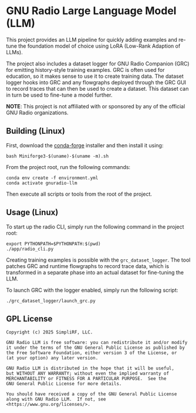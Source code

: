 # GNU Radio Large Language Model (LLM)

This project provides an LLM pipeline for quickly adding examples and re-tune
the foundation model of choice using LoRA (Low-Rank Adaption of LLMs).

The project also includes a dataset logger for GNU Radio Companion (GRC)
for emitting history-style training examples. GRC is often used for
education, so it makes sense to use it to create training data.
The dataset logger hooks into GRC and any flowgraphs deployed through the GRC
GUI to record traces that can then be used to create a dataset.
This dataset can in turn be used to fine-tune a model further.

**NOTE**: This project is not affiliated with or sponsored by any of the
official GNU Radio organizations.

## Building (Linux)

First, download the [conda-forge](https://conda-forge.org/download/)
installer and then install it using:
```
bash Miniforge3-$(uname)-$(uname -m).sh
```

From the project root, run the following commands:
```
conda env create -f environment.yml
conda activate gnuradio-llm
```

Then execute all scripts or tools from the root of the project.

## Usage (Linux)

To start up the radio CLI, simply run the following command in the project root:
```
export PYTHONPATH=$PYTHONPATH:$(pwd)
./app/radio_cli.py
```

Creating training examples is possible with the `grc_dataset_logger`. The tool
patches GRC and runtime flowgraphs to record trace data, which is transformed
in a separate phase into an actual dataset for fine-tuning the LLM.

To launch GRC with the logger enabled, simply run the following script:
```
./grc_dataset_logger/launch_grc.py
```

## GPL License
```
Copyright (c) 2025 SimpliRF, LLC.

GNU Radio LLM is free software: you can redistribute it and/or modify
it under the terms of the GNU General Public License as published by
the Free Software Foundation, either version 3 of the License, or
(at your option) any later version.

GNU Radio LLM is distributed in the hope that it will be useful,
but WITHOUT ANY WARRANTY; without even the implied warranty of
MERCHANTABILITY or FITNESS FOR A PARTICULAR PURPOSE.  See the
GNU General Public License for more details.

You should have received a copy of the GNU General Public License
along with GNU Radio LLM.  If not, see <https://www.gnu.org/licenses/>.
```
